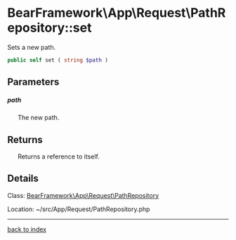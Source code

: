 # BearFramework\App\Request\PathRepository::set

Sets a new path.

```php
public self set ( string $path )
```

## Parameters

##### path

&nbsp;&nbsp;&nbsp;&nbsp;&nbsp;&nbsp;The new path.

## Returns

&nbsp;&nbsp;&nbsp;&nbsp;&nbsp;&nbsp;Returns a reference to itself.

## Details

Class: [BearFramework\App\Request\PathRepository](bearframework.app.request.pathrepository.class.md)

Location: ~/src/App/Request/PathRepository.php

---

[back to index](index.md)

